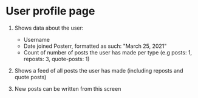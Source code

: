 # User profile page

1. Shows data about the user:
    - Username
    - Date joined Posterr, formatted as such: "March 25, 2021"
    - Count of number of posts the user has made per type (e.g posts: 1, reposts: 3, quote-posts: 1)
   
2. Shows a feed of all posts the user has made (including reposts and quote posts)

3. New posts can be written from this screen